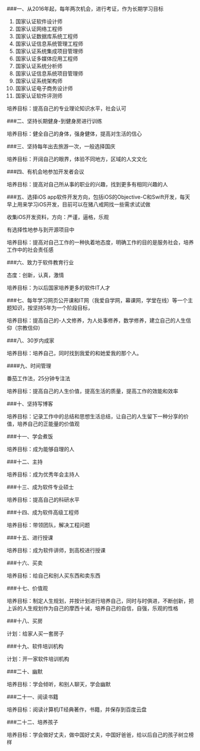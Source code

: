 ###一、从2016年起，每年两次机会，进行考证，作为长期学习目标

1. 国家认证软件设计师
2. 国家认证网络工程师
3. 国家认证数据库系统工程师
4. 国家认证信息系统管理工程师
5. 国家认证系统集成项目管理师
6. 国家认证多媒体应用工程师
7. 国家认证系统分析师
8. 国家认证信息系统项目管理师
9. 国家认证系统架构师
10. 国家认证电子商务设计师
11. 国家认证软件评测师

培养目标：提高自己的专业理论知识水平，社会认可

###二、坚持长期健身-到健身房进行训练

培养目标：健全自己的身体，强身健体，提高对生活的信心

###三、坚持每年出去旅游一次，一般选择国庆

培养目标：开阔自己的眼界，体验不同地方，区域的人文文化

###四、有机会地参加开发者会议

培养目标：提高对自己所从事的职业的兴趣，找到更多有相同兴趣的人

###五、选择iOS app软件开发方向，包括iOS的Objective-C和Swift开发，每天早上用来学习iOS开发，目前可以在猪八戒网找一些需求试试做

收集iOS开发资料，方向：严谨，逼格，乐观

有选择性地参与到开源项目中

培养目标：提高对自己工作的一种执着地态度，明确工作的目的是服务社会，培养工作中的社会责任感

###六、致力于软件教育行业

态度：创新，认真，激情

培养目标：为以后国家培养更多的软件IT人才

###七、每年学习网页公开课和IT网（我爱自学网，幕课网，学堂在线）等一个主题知识，按坚持5年为一个阶段目标，

培养目标：提高自己的-人文修养，为人处事修养，数学修养，建立自己的人生信仰（宗教信仰）

###八、30岁内成家

培养目标：培养自己，同时找到我爱的和她爱我的那个人。

####九、时间管理

番茄工作法，25分钟专注法

培养目标：提高自己的人生价值，提高生活的质量，提高工作的效能和效率

###十、坚持写博客

培养目标：记录工作中的总结和思想生活总结，让自己的人生留下一种分享的价值，培养自己的正能量的价值观

###十一、学会煮饭

培养目标：成为能够自理的人

###十二、主持

培养目标：成为优秀年会主持人

###十三、成为软件专业硕士

培养目标：提高自己的科研水平

###十四、成为软件高级工程师

培养目标：带领团队，解决工程问题

###十五、进行授课

培养目标：成为软件讲师，到高校进行授课

###十六、买卖

培养目标：给自己和别人买东西和卖东西

###十七、价值观

培养目标：制定人生规划，并按计划进行培养自己，同时与时俱进，不断创新，把上诉的人生规划作为自己的摩西十诫，培养自己的自信，自强，乐观的性格

###十八、买房

计划：给家人买一套房子

###十九、软件培训机构

计划：开一家软件培训机构

###二十、幽默

培养目标：学会倾听，和别人聊天，学会幽默

###二十一、阅读书籍

培养目标：阅读计算机IT经典著作，书籍，并保存到百度云盘

###二十二、培养孩子

培养目标：学会做好丈夫，做中国好丈夫，中国好爸爸，给以后自己的孩子树立榜样
